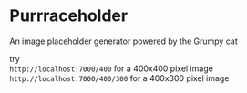 Purrraceholder
=============

An image placeholder generator powered by the Grumpy cat

try  
`http://localhost:7000/400` for a 400x400 pixel image
`http://localhost:7000/400/300` for a 400x300 pixel image

